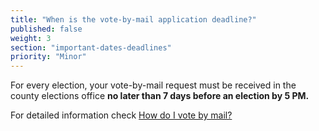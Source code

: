 ```yaml
---
title: "When is the vote-by-mail application deadline?"
published: false
weight: 3
section: "important-dates-deadlines"
priority: "Minor"
---
```

For every election, your vote-by-mail request must be received in the county elections office **no later than 7 days before an election by 5 PM.**  

For detailed information check [How do I vote by mail?](#item-vote-by-mail)
